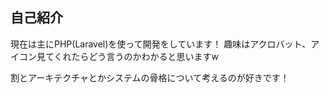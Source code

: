 ## 自己紹介

現在は主にPHP(Laravel)を使って開発をしています！
趣味はアクロバット、アイコン見てくれたらどう言うのかわかると思いますw

割とアーキテクチャとかシステムの骨格について考えるのが好きです！
